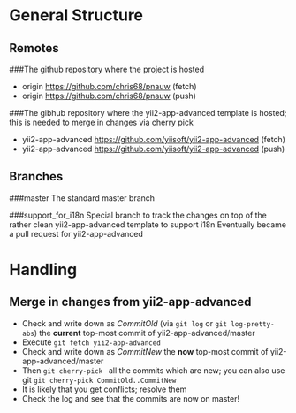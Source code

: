 General Structure
=================

Remotes
-------

###The github repository where the project is hosted
 * origin	https://github.com/chris68/pnauw (fetch)
 * origin	https://github.com/chris68/pnauw (push)

###The gibhub repository where the yii2-app-advanced template is hosted; this is needed to merge in changes via cherry pick
 * yii2-app-advanced	https://github.com/yiisoft/yii2-app-advanced (fetch)
 * yii2-app-advanced	https://github.com/yiisoft/yii2-app-advanced (push)

Branches
--------

###master
The standard master branch

###support_for_i18n
Special branch to track the changes on top of the rather clean yii2-app-advanced template to support i18n
Eventually became a pull request for yii2-app-advanced

Handling
========

Merge in changes from yii2-app-advanced
---------------------------------------

 * Check and write down as *CommitOld* (via `git log` or `git log-pretty-abs`) the **current** top-most commit of yii2-app-advanced/master
 * Execute `git fetch yii2-app-advanced`
 * Check and write down as *CommitNew* the **now** top-most commit of yii2-app-advanced/master
 * Then `git cherry-pick ` all the commits which are new; you can also use git `git cherry-pick CommitOld..CommitNew`
 * It is likely that you get conflicts; resolve them
 * Check the log and see that the commits are now on master!

